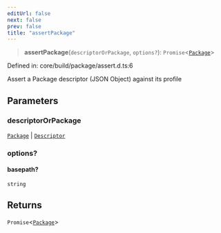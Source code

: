 ```yaml
---
editUrl: false
next: false
prev: false
title: "assertPackage"
---
```


> **assertPackage**(`descriptorOrPackage`, `options?`): `Promise`\<[`Package`](/reference/dpkit/package/)\>

Defined in: core/build/package/assert.d.ts:6

Assert a Package descriptor (JSON Object) against its profile

## Parameters

### descriptorOrPackage

[`Package`](/reference/dpkit/package/) | [`Descriptor`](/reference/dpkit/descriptor/)

### options?

#### basepath?

`string`

## Returns

`Promise`\<[`Package`](/reference/dpkit/package/)\>
